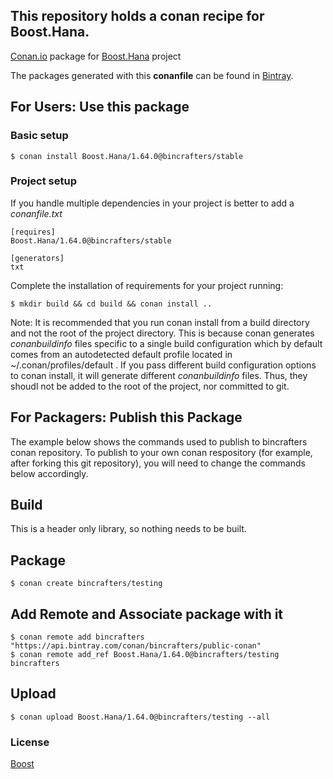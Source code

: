 ## This repository holds a conan recipe for Boost.Hana.

[Conan.io](https://conan.io) package for [Boost.Hana](https://github.com/Boostorg/Hana) project

The packages generated with this **conanfile** can be found in [Bintray](https://bintray.com/bincrafters/public-conan/Boost.Hana%3Abincrafters).

## For Users: Use this package

### Basic setup

    $ conan install Boost.Hana/1.64.0@bincrafters/stable

### Project setup

If you handle multiple dependencies in your project is better to add a *conanfile.txt*

    [requires]
    Boost.Hana/1.64.0@bincrafters/stable

    [generators]
    txt

Complete the installation of requirements for your project running:</small></span>

    $ mkdir build && cd build && conan install ..
	
Note: It is recommended that you run conan install from a build directory and not the root of the project directory.  This is because conan generates *conanbuildinfo* files specific to a single build configuration which by default comes from an autodetected default profile located in ~/.conan/profiles/default .  If you pass different build configuration options to conan install, it will generate different *conanbuildinfo* files.  Thus, they shoudl not be added to the root of the project, nor committed to git. 

## For Packagers: Publish this Package

The example below shows the commands used to publish to bincrafters conan repository. To publish to your own conan respository (for example, after forking this git repository), you will need to change the commands below accordingly. 

## Build  

This is a header only library, so nothing needs to be built.

## Package 

    $ conan create bincrafters/testing
	
## Add Remote and Associate package with it

	$ conan remote add bincrafters "https://api.bintray.com/conan/bincrafters/public-conan"
	$ conan remote add_ref Boost.Hana/1.64.0@bincrafters/testing bincrafters

## Upload

    $ conan upload Boost.Hana/1.64.0@bincrafters/testing --all

### License
[Boost](LICENSE)
